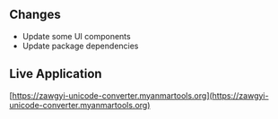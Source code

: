 ## Changes

* Update some UI components
* Update package dependencies

## Live Application

[https://zawgyi-unicode-converter.myanmartools.org](https://zawgyi-unicode-converter.myanmartools.org)
